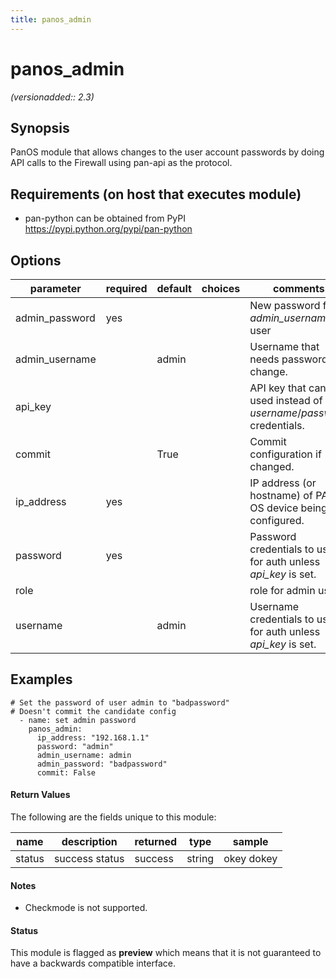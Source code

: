 ```yaml
---
title: panos_admin
---
```

# panos_admin

_(versionadded:: 2.3)_


## Synopsis

PanOS module that allows changes to the user account passwords by doing API calls to the Firewall using pan-api as the protocol.


## Requirements (on host that executes module)

- pan-python can be obtained from PyPI https://pypi.python.org/pypi/pan-python

## Options

| parameter | required | default | choices | comments |
| --- | --- | --- | --- | --- |
| admin_password | yes |  |  | New password for *admin_username* user |
| admin_username |  | admin |  | Username that needs password change. |
| api_key |  |  |  | API key that can be used instead of *username*/*password* credentials. |
| commit |  | True |  | Commit configuration if changed. |
| ip_address | yes |  |  | IP address (or hostname) of PAN-OS device being configured. |
| password | yes |  |  | Password credentials to use for auth unless *api_key* is set. |
| role |  |  |  | role for admin user |
| username |  | admin |  | Username credentials to use for auth unless *api_key* is set. |

## Examples

    # Set the password of user admin to "badpassword"
    # Doesn't commit the candidate config
      - name: set admin password
        panos_admin:
          ip_address: "192.168.1.1"
          password: "admin"
          admin_username: admin
          admin_password: "badpassword"
          commit: False
#### Return Values

The following are the fields unique to this module:

| name | description | returned | type | sample |
| --- | --- | --- | --- | --- |
| status | success status | success | string | okey dokey |

#### Notes

- Checkmode is not supported.



#### Status

This module is flagged as **preview** which means that it is not guaranteed to have a backwards compatible interface.

